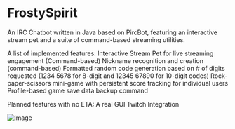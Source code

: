 # FrostySpirit
An IRC Chatbot written in Java based on PircBot, featuring an interactive stream pet and a suite of command-based streaming utilities.

A list of implemented features:
Interactive Stream Pet for live streaming engagement (Command-based)
Nickname recognition and creation (command-based)
Formatted random code generation based on # of digits requested (1234 5678 for 8-digit and 12345 67890 for 10-digit codes)
Rock-paper-scissors mini-game with persistent score tracking for individual users
Profile-based game save data backup command 

Planned features with no ETA:
A real GUI
Twitch Integration

![image](https://github.com/Thunderz2016/FrostySpirit/assets/24950670/8e5b8b9f-8f89-40a9-9042-ad99ac7d7dcc)

